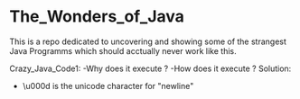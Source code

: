 # The_Wonders_of_Java
This is a repo dedicated to uncovering and showing some of the strangest Java Programms which should acctually never work like this.

Crazy_Java_Code1:
-Why does it execute ?
-How does it execute ?
Solution:
- \u000d is the unicode character for "newline"
